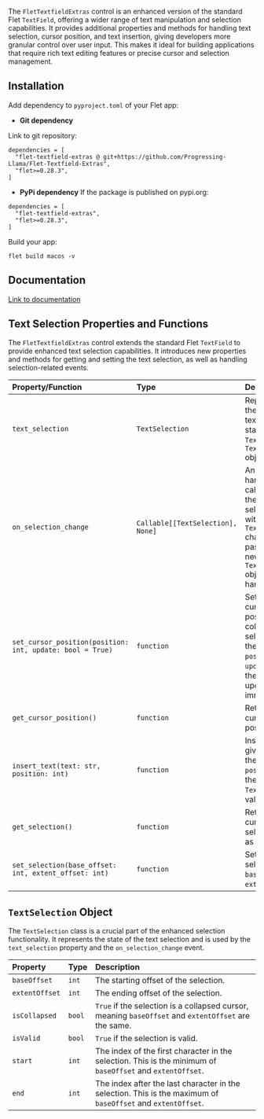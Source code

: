 The `FletTextfieldExtras` control is an enhanced version of the standard Flet `TextField`, offering a wider range of text manipulation and selection capabilities. It provides additional properties and methods for handling text selection, cursor position, and text insertion, giving developers more granular control over user input. This makes it ideal for building applications that require rich text editing features or precise cursor and selection management.

## Installation

Add dependency to `pyproject.toml` of your Flet app:

  * **Git dependency**

Link to git repository:

```
dependencies = [
  "flet-textfield-extras @ git+https://github.com/Progressing-Llama/Flet-Textfield-Extras",
  "flet>=0.28.3",
]
```

  * **PyPi dependency** If the package is published on pypi.org:

<!-- end list -->

```
dependencies = [
  "flet-textfield-extras",
  "flet>=0.28.3",
]
```

Build your app:

```
flet build macos -v
```

## Documentation

[Link to documentation](https://github.com/Progressing-Llama/Flet-Textfield-Extras)

## Text Selection Properties and Functions

The `FletTextfieldExtras` control extends the standard Flet `TextField` to provide enhanced text selection capabilities. It introduces new properties and methods for getting and setting the text selection, as well as handling selection-related events.

| Property/Function | Type | Description |
| :--- | :--- | :--- |
| `text_selection` | `TextSelection` | Represents the current text selection state of the `TextField` as a `TextSelection` object. |
| `on_selection_change` | `Callable[[TextSelection], None]` | An event handler that is called when the text selection within the `TextField` changes. It passes the new `TextSelection` object to the handler. |
| `set_cursor_position(position: int, update: bool = True)` | `function` | Sets the cursor position (a collapsed selection) at the specified `position`. If `update` is `True`, the UI is updated immediately. |
| `get_cursor_position()` | `function` | Returns the current cursor position. |
| `insert_text(text: str, position: int)` | `function` | Inserts the given `text` at the specified `position` in the `TextField`'s value. |
| `get_selection()` | `function` | Returns the currently selected text as a string. |
| `set_selection(base_offset: int, extent_offset: int)` | `function` | Sets the text selection from `base_offset` to `extent_offset`. |

## `TextSelection` Object

The `TextSelection` class is a crucial part of the enhanced selection functionality. It represents the state of the text selection and is used by the `text_selection` property and the `on_selection_change` event.

| Property | Type | Description |
| :--- | :--- | :--- |
| `baseOffset` | `int` | The starting offset of the selection. |
| `extentOffset` | `int` | The ending offset of the selection. |
| `isCollapsed` | `bool` | `True` if the selection is a collapsed cursor, meaning `baseOffset` and `extentOffset` are the same. |
| `isValid` | `bool` | `True` if the selection is valid. |
| `start` | `int` | The index of the first character in the selection. This is the minimum of `baseOffset` and `extentOffset`. |
| `end` | `int` | The index after the last character in the selection. This is the maximum of `baseOffset` and `extentOffset`. |
